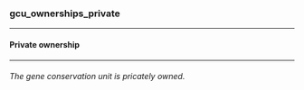 ### gcu_ownerships_private



------
#### Private ownership



------
###### The gene conservation unit is pricately owned.